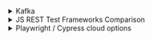 <details>
  <summary>Kafka</summary>
  
  ### Kafkajs
	kafkajs -> using this, we can create client for both producer and consumer, send / Receive messages - usefule for black box style testing (including integration/e2e)

  ```
Pros:
-----
Can be combined with Jest / Mocha
Can be used for Unit, Integration and E2E Testing  

Cons
-----
May not be suitable for performance testing

Things to be explored
----------------------
  If testing requires bombarded messages, need to figured out a way.
  If testing requires input messages in certain order, needs some digging and work around

  ```

  ### Example
  ```js
const { Kafka } = require('kafkajs');
const { createProducer } = require('./producer'); // Your producer module
const { createConsumer } = require('./consumer'); // Your consumer module

describe('Kafka Streaming Application', () => {
  let kafka;
  let producer;
  let consumer;

  beforeAll(async () => {
    kafka = new Kafka({ clientId: 'test-client', brokers: ['localhost:9092'] });
    producer = createProducer(kafka);
    consumer = createConsumer(kafka, 'test-group');
  });

  afterAll(async () => {
    await producer.disconnect();
    await consumer.disconnect();
  });

  it('produces messages to the correct topic', async () => {
    await producer.send('test-topic', { key: 'key1', value: 'value1' });
    // Verify that the message was sent to the correct topic (using mocking or a test consumer)
  });

  it('consumes messages from the correct topic', async () => {
    await producer.send('test-topic', { key: 'key2', value: 'value2' });
    const messages = await consumer.consume('test-topic');
    // Verify that the received messages are correct
  });
});
  ```

sources: 
1)
https://www.google.com/search?q=kafka+streaming+testing+using+javascript&oq=kafka+streaming+testing+using+javascript&gs_lcrp=EgZjaHJvbWUqBggAEEUYOzIGCAAQRRg7MgoIARAAGIAEGKIEMgoIAhAAGIAEGKIEMgoIAxAAGKIEGIkFMgoIBBAAGIAEGKIE0gEIMTk5MmowajeoAgCwAgA&sourceid=chrome&ie=UTF-8

2) https://kafka.js.org/docs/testing

3) https://www.kai-waehner.de/blog/2024/03/04/javascript-node-js-and-apache-kafka-full-stack-data-streaming-open-source/


### node-rdkafka
This is a Node.js binding to librdkafka, a C library for Kafka. It provides high-performance and real-time Kafka consumers and producers for Node.js. It supports integration testing by directly interacting with Kafka brokers.

```
Pros
---
Best for performance testing purpose

Cons
----
Seems learning curve is intense
Compatibility issues may raise during development, especially in CICD
Troubleshoot may be painful
Limited community support comparatively


```

Source: https://blizzard.github.io/node-rdkafka/current/
https://rclayton.silvrback.com/thoughts-on-node-rdkafka-development

### Kafka Mock Clients:
JEST / SINON helps mocking the kafka interaction, mainly useful for unit and component testing

other libs: kafkajs-mock, kafka-mock

</details>

<details>
  <summary>JS REST Test Frameworks Comparison</summary>
  

### Comparison
```
superTest:

Data-driven testing	--> Needs external setup through different libraries or file reading utilities which is complicated
Hooks --> no in built hooks (make use of the mocha's hooks) but not useful
Parallel execution is possible through the test runner (jest/mocha)
GraphQL	Requires manual setup which will take long time
JSON Schema Validation no inbuilt support, possible through external library (chai json schema)
REST & SOAP Support	REST + SOAP (Limited features for SOAP - I couldn't find proper soap ui's to check though)
HTTP Methods supports all the REST API methods. --> GET, POST, PUT, PATCH, DELETE
JSONPath is supported using external libraries.

pactum JS:

Data-driven testing	--> Native support for data driven testing through json (for any other file types, need to read the file and convert it a javascript object)
Hooks --> built in hooks along with the hooks from the test runner (we can write custom hooks as well)
Parallel execution is possible through the test runner (jest/mocha)
GraphQL	--> Native support for GraphQL as per the documentations (but didn't check)
JSON Schema Validation --> In built functions
REST & SOAP Support	REST only, SOAP is not supported
HTTP Methods supports all the REST API methods. --> GET, POST, PUT, PATCH, DELETE
JSONPath is supported natively

PACTUM JS --> we can setup the framework easily in quick time with built in support
SUPERTEST --> take some time to understand the flow and setup and relies mainly on external libraries
```

 ### superTest
```
Build on top of jest

pros
------
Can be combined with mocha for extended capabilities
Comparetively simple and lightweight than pactumjs

Cons
-----
Doesn't support contract testing (not a deal breaker)

```
sources: https://www.testim.io/blog/supertest-how-to-test-apis-like-a-pro/

https://dev.to/heroku/comparing-the-top-3-javascript-testing-frameworks-2cco

### pactumjs

```
pros
----
Can be used with cucumber to enabled BDD style test
Suitable for pact / contract testing
Comes with inbuilt mock server
options to choose test runners like mocha, jest or cucumber

```

Sources: https://medium.com/@joaovitorcoelho10/pactumjs-a-next-gen-rest-api-testing-tool-ae88a9e51916

</details>

<details>
  <summary>Playwright / Cypress cloud options</summary>
  
  ```
  playwright cloud
  ---------------
  https://github.com/microsoft/playwright-testing-service
  https://azure.microsoft.com/en-us/products/playwright-testing
  https://azure.microsoft.com/en-us/pricing/details/playwright-testing/
  ```
  ```
  cypress cloud
  --------------
  https://www.cypress.io/pricing
  ```



</details>


